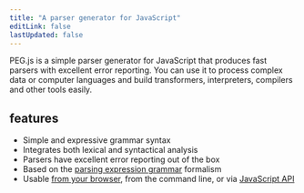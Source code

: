 ```yaml
---
title: "A parser generator for JavaScript"
editLink: false
lastUpdated: false
---
```


PEG.js is a simple parser generator for JavaScript that produces fast parsers with excellent error reporting. You can use it to process complex data or computer languages and build transformers, interpreters, compilers and other tools easily.

## features

  * Simple and expressive grammar syntax
  * Integrates both lexical and syntactical analysis
  * Parsers have excellent error reporting out of the box
  * Based on the [parsing expression grammar](http://en.wikipedia.org/wiki/Parsing_expression_grammar) formalism
  * Usable [from your browser](https://pegjs.org/online), from the command line, or via [JavaScript API](guides/javascript-api.md)

<PageFooter />
